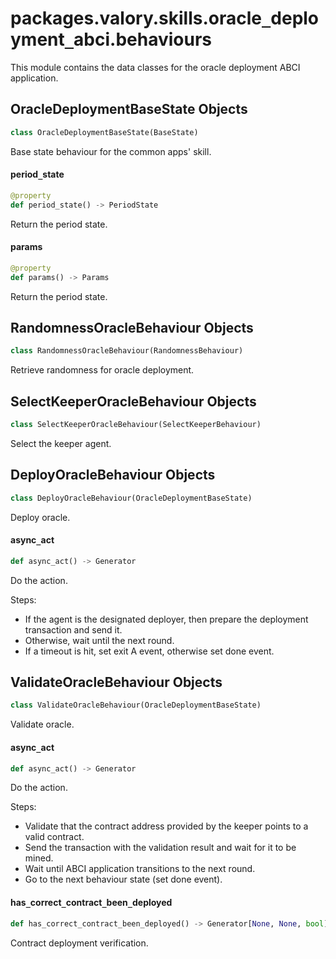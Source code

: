 <a id="packages.valory.skills.oracle_deployment_abci.behaviours"></a>

# packages.valory.skills.oracle`_`deployment`_`abci.behaviours

This module contains the data classes for the oracle deployment ABCI application.

<a id="packages.valory.skills.oracle_deployment_abci.behaviours.OracleDeploymentBaseState"></a>

## OracleDeploymentBaseState Objects

```python
class OracleDeploymentBaseState(BaseState)
```

Base state behaviour for the common apps' skill.

<a id="packages.valory.skills.oracle_deployment_abci.behaviours.OracleDeploymentBaseState.period_state"></a>

#### period`_`state

```python
@property
def period_state() -> PeriodState
```

Return the period state.

<a id="packages.valory.skills.oracle_deployment_abci.behaviours.OracleDeploymentBaseState.params"></a>

#### params

```python
@property
def params() -> Params
```

Return the period state.

<a id="packages.valory.skills.oracle_deployment_abci.behaviours.RandomnessOracleBehaviour"></a>

## RandomnessOracleBehaviour Objects

```python
class RandomnessOracleBehaviour(RandomnessBehaviour)
```

Retrieve randomness for oracle deployment.

<a id="packages.valory.skills.oracle_deployment_abci.behaviours.SelectKeeperOracleBehaviour"></a>

## SelectKeeperOracleBehaviour Objects

```python
class SelectKeeperOracleBehaviour(SelectKeeperBehaviour)
```

Select the keeper agent.

<a id="packages.valory.skills.oracle_deployment_abci.behaviours.DeployOracleBehaviour"></a>

## DeployOracleBehaviour Objects

```python
class DeployOracleBehaviour(OracleDeploymentBaseState)
```

Deploy oracle.

<a id="packages.valory.skills.oracle_deployment_abci.behaviours.DeployOracleBehaviour.async_act"></a>

#### async`_`act

```python
def async_act() -> Generator
```

Do the action.

Steps:
- If the agent is the designated deployer, then prepare the deployment
  transaction and send it.
- Otherwise, wait until the next round.
- If a timeout is hit, set exit A event, otherwise set done event.

<a id="packages.valory.skills.oracle_deployment_abci.behaviours.ValidateOracleBehaviour"></a>

## ValidateOracleBehaviour Objects

```python
class ValidateOracleBehaviour(OracleDeploymentBaseState)
```

Validate oracle.

<a id="packages.valory.skills.oracle_deployment_abci.behaviours.ValidateOracleBehaviour.async_act"></a>

#### async`_`act

```python
def async_act() -> Generator
```

Do the action.

Steps:
- Validate that the contract address provided by the keeper points to a
  valid contract.
- Send the transaction with the validation result and wait for it to be
  mined.
- Wait until ABCI application transitions to the next round.
- Go to the next behaviour state (set done event).

<a id="packages.valory.skills.oracle_deployment_abci.behaviours.ValidateOracleBehaviour.has_correct_contract_been_deployed"></a>

#### has`_`correct`_`contract`_`been`_`deployed

```python
def has_correct_contract_been_deployed() -> Generator[None, None, bool]
```

Contract deployment verification.

